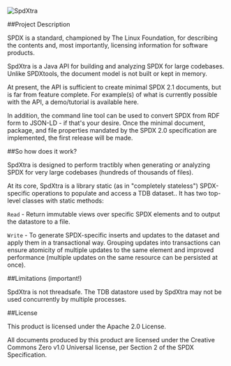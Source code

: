 ![SpdXtra](http://s1.postimg.org/y28xxq473/image_2.jpg)

##Project Description

SPDX is a standard, championed by The Linux Foundation, for describing the contents and, most importantly, licensing information for software products.

SpdXtra is a Java API for building and analyzing SPDX for large codebases. Unlike SPDXtools, the document model is not built or kept in memory.

At present, the API is sufficient to create minimal SPDX 2.1 documents, but is far from feature complete. For example(s) of what is currently possible with the API, a demo/tutorial is available here.

In addition, the command line tool can be used to convert SPDX from RDF form to JSON-LD - if that's your desire. Once the minimal document, package, and file properties mandated by the SPDX 2.0 specification are implemented, the first release will be made.

##So how does it work?

SpdXtra is designed to perform tractibly when generating or analyzing SPDX for very large codebases (hundreds of thousands of files).

At its core, SpdXtra is a library static (as in "completely stateless") SPDX-specific operations to populate and access a TDB dataset.. It has two top-level classes with static methods:

`Read` - Return immutable views over specific SPDX elements and to output the datastore to a file.

`Write` - To generate SPDX-specific inserts and updates to the dataset and apply them in a transactional way. Grouping updates into transactions can ensure atomicity of multiple updates to the same element and improved performance (multiple updates on the same resource can be persisted at once).

##Limitations (important!)

SpdXtra is not threadsafe.
The TDB datastore used by SpdXtra may not be used concurrently by multiple processes.

##License

This product is licensed under the Apache 2.0 License.

All documents produced by this product are licensed under the Creative Commons Zero v1.0 Universal license, per Section 2 of the SPDX Specification.

